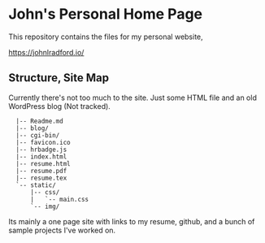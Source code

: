 # John's Personal Home Page

This repository contains the files for my personal website,

https://johnlradford.io/

## Structure, Site Map

Currently there's not too much to the site. Just some HTML file and an old
WordPress blog (Not tracked).

```
  |-- Readme.md
  |-- blog/
  |-- cgi-bin/
  |-- favicon.ico
  |-- hrbadge.js
  |-- index.html
  |-- resume.html
  |-- resume.pdf
  |-- resume.tex
  `-- static/
      |-- css/
      |   `-- main.css
      `-- img/
```

Its mainly a one page site with links to my resume, github, and a bunch of
sample projects I've worked on.

